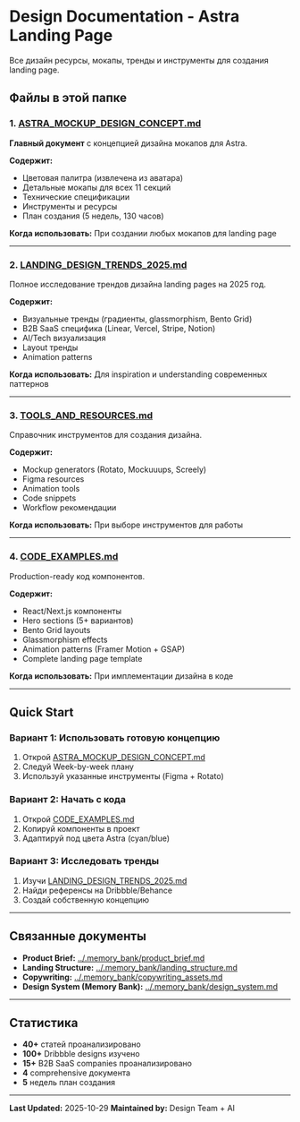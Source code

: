 # Design Documentation - Astra Landing Page

Все дизайн ресурсы, мокапы, тренды и инструменты для создания landing page.

## Файлы в этой папке

### 1. [ASTRA_MOCKUP_DESIGN_CONCEPT.md](./ASTRA_MOCKUP_DESIGN_CONCEPT.md)
**Главный документ** с концепцией дизайна мокапов для Astra.

**Содержит:**
- Цветовая палитра (извлечена из аватара)
- Детальные мокапы для всех 11 секций
- Технические спецификации
- Инструменты и ресурсы
- План создания (5 недель, 130 часов)

**Когда использовать:** При создании любых мокапов для landing page

---

### 2. [LANDING_DESIGN_TRENDS_2025.md](./LANDING_DESIGN_TRENDS_2025.md)
Полное исследование трендов дизайна landing pages на 2025 год.

**Содержит:**
- Визуальные тренды (градиенты, glassmorphism, Bento Grid)
- B2B SaaS специфика (Linear, Vercel, Stripe, Notion)
- AI/Tech визуализация
- Layout тренды
- Animation patterns

**Когда использовать:** Для inspiration и understanding современных паттернов

---

### 3. [TOOLS_AND_RESOURCES.md](./TOOLS_AND_RESOURCES.md)
Справочник инструментов для создания дизайна.

**Содержит:**
- Mockup generators (Rotato, Mockuuups, Screely)
- Figma resources
- Animation tools
- Code snippets
- Workflow рекомендации

**Когда использовать:** При выборе инструментов для работы

---

### 4. [CODE_EXAMPLES.md](./CODE_EXAMPLES.md)
Production-ready код компонентов.

**Содержит:**
- React/Next.js компоненты
- Hero sections (5+ вариантов)
- Bento Grid layouts
- Glassmorphism effects
- Animation patterns (Framer Motion + GSAP)
- Complete landing page template

**Когда использовать:** При имплементации дизайна в коде

---

## Quick Start

### Вариант 1: Использовать готовую концепцию
1. Открой [ASTRA_MOCKUP_DESIGN_CONCEPT.md](./ASTRA_MOCKUP_DESIGN_CONCEPT.md)
2. Следуй Week-by-week плану
3. Используй указанные инструменты (Figma + Rotato)

### Вариант 2: Начать с кода
1. Открой [CODE_EXAMPLES.md](./CODE_EXAMPLES.md)
2. Копируй компоненты в проект
3. Адаптируй под цвета Astra (cyan/blue)

### Вариант 3: Исследовать тренды
1. Изучи [LANDING_DESIGN_TRENDS_2025.md](./LANDING_DESIGN_TRENDS_2025.md)
2. Найди референсы на Dribbble/Behance
3. Создай собственную концепцию

---

## Связанные документы

- **Product Brief:** [../.memory_bank/product_brief.md](../.memory_bank/product_brief.md)
- **Landing Structure:** [../.memory_bank/landing_structure.md](../.memory_bank/landing_structure.md)
- **Copywriting:** [../.memory_bank/copywriting_assets.md](../.memory_bank/copywriting_assets.md)
- **Design System (Memory Bank):** [../.memory_bank/design_system.md](../.memory_bank/design_system.md)

---

## Статистика

- **40+** статей проанализировано
- **100+** Dribbble designs изучено
- **15+** B2B SaaS companies проанализировано
- **4** comprehensive документа
- **5** недель план создания

---

**Last Updated:** 2025-10-29
**Maintained by:** Design Team + AI
